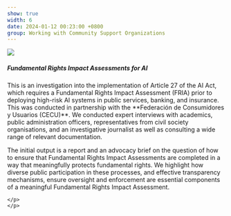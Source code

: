 ```yaml
---
show: true
width: 6
date: 2024-01-12 00:23:00 +0800
group: Working with Community Support Organizations
---
```

<div>
<div class="d-flex align-items-center justify-content-center">
  <img src="{{ 'assets/images/covers/CECU_cover.png' | relative_url }}" class="img-fluid rounded-xl">
</div>
  <div class="card-body">
    <h5 class="card-title">Fundamental Rights Impact Assessments for AI</h5>
    <p class="card-text">
 <p>
        This is an investigation into the implementation of Article 27 of the AI Act, which requires a Fundamental Rights Impact Assessment (FRIA) prior to deploying high-risk AI systems in public services, banking, and insurance. This was conducted in partnership with the **Federación de Consumidores y Usuarios (CECU)**. We conducted expert interviews with academics, public administration officers, representatives from civil society organisations, and an investigative journalist as well as consulting a wide range of relevant documentation. 
    </p>
    <p>
        The initial output is a report and an advocacy brief on the question of how to ensure that Fundamental Rights Impact Assessments are completed in a way that meaningfully protects fundamental rights. We highlight how diverse public participation in these processes, and effective transparency mechanisms, ensure oversight and enforcement are essential components of a meaningful Fundamental Rights Impact Assessment.
 
    </p>
    </p>
    
  </div>
</div>
